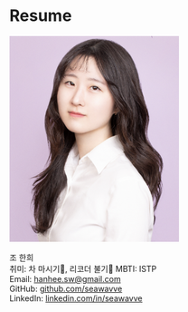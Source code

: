 # Resume 
  
<img src="https://github.com/seawavve/Resume/blob/main/profile.png" alt="drawing" width="300"/>

  조 한희  
  취미: 차 마시기:tea:, 리코더 불기:musical_score:
  MBTI: ISTP  
  Email: hanhee.sw@gmail.com  
  GitHub: [github.com/seawavve](https://github.com/seawavve)  
  LinkedIn: [linkedin.com/in/seawavve](https://www.linkedin.com/in/%ED%95%9C%ED%9D%AC-%EC%A1%B0-0170a9202/)
